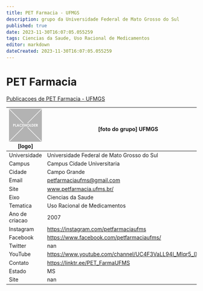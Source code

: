 ```yaml
---
title: PET Farmacia - UFMGS
description: grupo da Universidade Federal de Mato Grosso do Sul
published: true
date: 2023-11-30T16:07:05.055259
tags: Ciencias da Saude, Uso Racional de Medicamentos
editor: markdown
dateCreated: 2023-11-30T16:07:05.055259
---
```


# PET Farmacia

[Publicacoes de PET Farmacia - UFMGS](/atividade/180PETFarmaciaUFMGS/feed.md)

| ![placeholder.png](/placeholder.png) [logo] | [foto do grupo] UFMGS         |
| ------------------------------------------- | ------------------------------------------------- |
| Universidade                                | Universidade Federal de Mato Grosso do Sul      |
| Campus                                      | Campus Cidade Universitaria            |
| Cidade                                      | Campo Grande             |
| Email                                       | petfarmaciaufms@gmail.com             |
| Site                                        | www.petfarmacia.ufms.br/              |
| Eixo                                        | Ciencias da Saude              |
| Tematica                                    | Uso Racional de Medicamentos          |
| Ano de criacao                              | 2007        |
| Instagram                                   | https://instagram.com/petfarmaciaufms         |
| Facebook                                    | https://www.facebook.com/petfarmaciaufms/          |
| Twitter                                     | nan           |
| YouTube                                     | https://www.youtube.com/channel/UC4F3VaLL94I_MIqr5_lXkYQ           |
| Contato                                     | https://linktr.ee/PET_FarmaUFMS         |
| Estado                                      |  MS            |
| Site                                        | nan |
